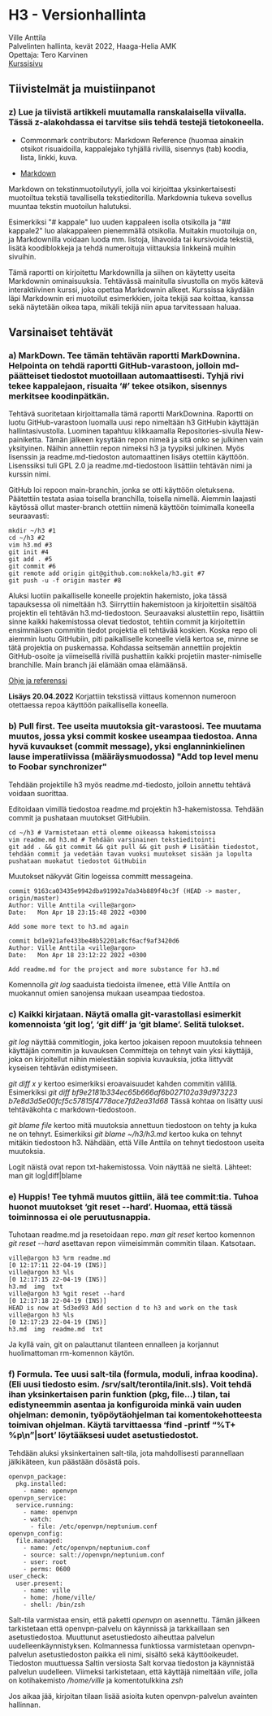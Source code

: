 # H3 - Versionhallinta

Ville Anttila\
Palvelinten hallinta, kevät 2022, Haaga-Helia AMK\
Opettaja: Tero Karvinen\
[Kurssisivu](https://terokarvinen.com/2021/configuration-management-systems-2022-spring/)

## Tiivistelmät ja muistiinpanot

### z) Lue ja tiivistä artikkeli muutamalla ranskalaisella viivalla. Tässä z-alakohdassa ei tarvitse siis tehdä testejä tietokoneella.

* Commonmark contributors: Markdown Reference (huomaa ainakin otsikot risuaidoilla, kappalejako tyhjällä rivillä, sisennys (tab) koodia, lista, linkki, kuva.

* [Markdown](https://commonmark.org/help/)


Markdown on tekstinmuotoilutyyli, jolla voi kirjoittaa yksinkertaisesti muotoiltua tekstiä tavallisella tekstieditorilla. Markdownia tukeva sovellus muuntaa tekstin muotoilun halutuksi.

Esimerkiksi "# kappale" luo uuden kappaleen isolla otsikolla ja "## kappale2" luo alakappaleen pienemmällä otsikolla. Muitakin muotoiluja on, ja Markdownilla voidaan luoda mm. listoja, lihavoida tai kursivoida tekstiä, lisätä koodiblokkeja ja tehdä numeroituja viittauksia linkkeinä muihin sivuihin.

Tämä raportti on kirjoitettu Markdownilla ja siihen on käytetty useita Markdownin ominaisuuksia. Tehtävässä mainitulla sivustolla on myös kätevä interaktiivinen kurssi, joka opettaa Markdownin alkeet. Kurssissa käydään läpi Markdownin eri muotoilut esimerkkien, joita tekijä saa koittaa, kanssa sekä näytetään oikea tapa, mikäli tekijä niin apua tarvitessaan haluaa.

## Varsinaiset tehtävät

### a) MarkDown. Tee tämän tehtävän raportti MarkDownina. Helpointa on tehdä raportti GitHub-varastoon, jolloin md-päätteiset tiedostot muotoillaan automaattisesti. Tyhjä rivi tekee kappalejaon, risuaita ‘#’ tekee otsikon, sisennys merkitsee koodinpätkän.

Tehtävä suoritetaan kirjoittamalla tämä raportti MarkDownina. Raportti on luotu GitHub-varastoon luomalla uusi repo nimeltään h3 GitHubin käyttäjän hallintasivustolla. Luominen tapahtuu klikkaamalla Repositories-sivulla New-painiketta. Tämän jälkeen kysytään repon nimeä ja sitä onko se julkinen vain yksityinen. Näihin annettiin repon nimeksi h3 ja tyypiksi julkinen. Myös lisenssin ja readme.md-tiedoston automaattinen lisäys otettiin käyttöön. Lisenssiksi tuli GPL 2.0 ja readme.md-tiedostoon lisättiin tehtävän nimi ja kurssin nimi.

GitHub loi repoon main-branchin, jonka se otti käyttöön oletuksena. Päätettiin testata asiaa toisella branchilla, toisella nimellä. Aiemmin laajasti käytössä ollut master-branch otettiin nimenä käyttöön toimimalla koneella seuraavasti:

 	mkdir ~/h3 #1
 	cd ~/h3 #2
 	vim h3.md #3
 	git init #4
 	git add . #5
 	git commit #6
 	git remote add origin git@github.com:nokkela/h3.git #7
 	git push -u -f origin master #8 

Aluksi luotiin paikalliselle koneelle projektin hakemisto, joka tässä tapauksessa oli nimeltään h3. Siirryttiin hakemistoon ja kirjoitettiin sisältöä projektin eli tehtävän h3.md-tiedostoon. Seuraavaksi alustettiin repo, lisättiin sinne kaikki hakemistossa olevat tiedostot, tehtiin commit ja kirjoitettiin ensimmäisen commitin tiedot projektia eli tehtävää koskien. Koska repo oli aiemmin luotu GitHubiin, piti paikalliselle koneelle vielä kertoa se, minne se tätä projektia on puskemassa. Kohdassa seitsemän annettiin projektin GitHub-osoite ja viimeisellä rivillä pushattiin kaikki projetiin master-nimiselle branchille. Main branch jäi elämään omaa elämäänsä. 

[Ohje ja referenssi](https://www.digitalocean.com/community/tutorials/how-to-push-an-existing-project-to-github)

**Lisäys 20.04.2022**
Korjattiin tekstissä viittaus komennon numeroon otettaessa repoa käyttöön paikallisella koneella.


### b) Pull first. Tee useita muutoksia git-varastoosi. Tee muutama muutos, jossa yksi commit koskee useampaa tiedostoa. Anna hyvä kuvaukset (commit message), yksi englanninkielinen lause imperatiivissa (määräysmuodossa) "Add top level menu to Foobar synchronizer"

Tehdään projektille h3 myös readme.md-tiedosto, jolloin annettu tehtävä voidaan suorittaa.

Editoidaan vimillä tiedostoa readme.md projektin h3-hakemistossa. Tehdään commit ja pushataan muutokset GitHubiin.
	
	cd ~/h3 # Varmistetaan että olemme oikeassa hakemistoissa
	vim readme.md h3.md # Tehdään varsinainen tekstieditointi
	git add . && git commit && git pull && git push # Lisätään tiedostot, tehdään commit ja vedetään tavan vuoksi muutokset sisään ja lopulta pushataan muokatut tiedostot GitHubiin

Muutokset näkyvät Gitin logeissa committ messageina.

	commit 9163ca03435e9942dba91992a7da34b889f4bc3f (HEAD -> master, origin/master)
	Author: Ville Anttila <ville@argon>
	Date:   Mon Apr 18 23:15:48 2022 +0300
		
	Add some more text to h3.md again
	
	commit bd1e921afe433be48b52201a8cf6acf9af3420d6
	Author: Ville Anttila <ville@argon>
	Date:   Mon Apr 18 23:12:22 2022 +0300

	Add readme.md for the project and more substance for h3.md

Komennolla *git log* saaduista tiedoista ilmenee, että Ville Anttila on muokannut omien sanojensa mukaan useampaa tiedostoa.


### c) Kaikki kirjataan. Näytä omalla git-varastollasi esimerkit komennoista ‘git log’, ‘git diff’ ja ‘git blame’. Selitä tulokset.

*git log* näyttää commitlogin, joka kertoo jokaisen repoon muutoksia tehneen käyttäjän commitin ja kuvauksen
Committeja on tehnyt vain yksi käyttäjä, joka on kirjoitellut niihin mielestään sopivia kuvauksia, jotka liittyvät kyseisen tehtävän edistymiseen.

*git diff x y* kertoo esimerkiksi eroavaisuudet kahden commitin välillä. 
Esimerkiksi *git diff bf9e2181b334ec65b666af6b027102a39d973223 b7e8d3d5e00fcf5c57815f4778ace7fd2ea31d68*
Tässä kohtaa on lisätty uusi tehtäväkohta c markdown-tiedostoon.

*git blame file* kertoo mitä muutoksia annettuun tiedostoon on tehty ja kuka ne on tehnyt.
Esimerkiksi *git blame ~/h3/h3.md* kertoo kuka on tehnyt mitäkin tiedostoon h3.
Nähdään, että Ville Anttila on tehnyt tiedostoon useita muutoksia.

Logit näistä ovat repon txt-hakemistossa. Voin näyttää ne sieltä.
Lähteet: man git log|diff|blame


### e) Huppis! Tee tyhmä muutos gittiin, älä tee commit:tia. Tuhoa huonot muutokset ‘git reset --hard’. Huomaa, että tässä toiminnossa ei ole peruutusnappia.

Tuhotaan readme.md ja resetoidaan repo. *man git reset* kertoo komennon *git reset --hard* asettavan repon viimeisimmän commitin tilaan. Katsotaan.

	ville@argon h3 %rm readme.md                                            [0 12:17:11 22-04-19 (INS)]
	ville@argon h3 %ls                                                      [0 12:17:15 22-04-19 (INS)]
	h3.md  img  txt
	ville@argon h3 %git reset --hard                                        [0 12:17:18 22-04-19 (INS)]
	HEAD is now at 5d3ed93 Add section d to h3 and work on the task
	ville@argon h3 %ls                                                      [0 12:17:23 22-04-19 (INS)]	
	h3.md  img  readme.md  txt

Ja kyllä vain, git on palauttanut tilanteen ennalleen ja korjannut huolimattoman rm-komennon käytön.


### f) Formula. Tee uusi salt-tila (formula, moduli, infraa koodina). (Eli uusi tiedosto esim. /srv/salt/terontila/init.sls). Voit tehdä ihan yksinkertaisen parin funktion (pkg, file...) tilan, tai edistyneemmin asentaa ja konfiguroida minkä vain uuden ohjelman: demonin, työpöytäohjelman tai komentokehotteesta toimivan ohjelman. Käytä tarvittaessa ‘find -printf “%T+ %p\n”|sort’ löytääksesi uudet asetustiedostot.

Tehdään aluksi yksinkertainen salt-tila, jota mahdollisesti parannellaan jälkikäteen, kun päästään dösästä pois.

	openvpn_package:
	  pkg.installed:
	    - name: openvpn
	openvpn_service:
	  service.running:
	    - name: openvpn
	    - watch:
	      - file: /etc/openvpn/neptunium.conf
	openvpn_config:
	  file.managed:
	    - name: /etc/openvpn/neptunium.conf
	    - source: salt://openvpn/neptunium.conf
	    - user: root
	    - perms: 0600
	user_check:
	  user.present:
	    - name: ville
	    - home: /home/ville/
	    - shell: /bin/zsh

Salt-tila varmistaa ensin, että paketti *openvpn* on asennettu.
Tämän jälkeen tarkistetaan että openvpn-palvelu on käynnissä ja tarkkaillaan sen asetustiedostoa. Muuttunut asetustiedosto aiheuttaa palvelun uudelleenkäynnistyksen. 
Kolmannessa funktiossa varmistetaan openvpn-palvelun asetustiedoston paikka eli nimi, sisältö sekä käyttöoikeudet. Tiedoston muuttuessa Saltin versiosta Salt korvaa tiedoston ja käynnistää palvelun uudelleen.
Viimeksi tarkistetaan, että käyttäjä nimeltään *ville*, jolla on kotihakemisto */home/ville* ja komentotulkkina *zsh*

Jos aikaa jää, kirjoitan tilaan lisää asioita kuten openvpn-palvelun avainten hallinnan.
